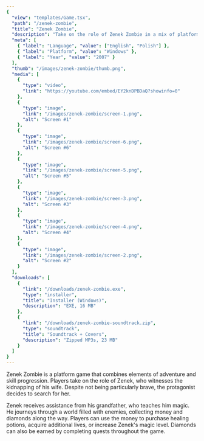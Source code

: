 ```yaml
---
{
  "view": "templates/Game.tsx",
  "path": "/zenek-zombie",
  "title": "Zenek Zombie",
  "description": "Take on the role of Zenek Zombie in a mix of platforming and RPG adventure as you embark on a quest to rescue your kidnapped wife.",
  "meta": [
    { "label": "Language", "value": ["English", "Polish"] },
    { "label": "Platform", "value": "Windows" },
    { "label": "Year", "value": "2007" }
  ],
  "thumb": "/images/zenek-zombie/thumb.png",
  "media": [
    {
      "type": "video",
      "link": "https://youtube.com/embed/EY2knDPBDaQ?showinfo=0"
    },
    {
      "type": "image",
      "link": "/images/zenek-zombie/screen-1.png",
      "alt": "Screen #1"
    },
    {
      "type": "image",
      "link": "/images/zenek-zombie/screen-6.png",
      "alt": "Screen #6"
    },
    {
      "type": "image",
      "link": "/images/zenek-zombie/screen-5.png",
      "alt": "Screen #5"
    },
    {
      "type": "image",
      "link": "/images/zenek-zombie/screen-3.png",
      "alt": "Screen #3"
    },
    {
      "type": "image",
      "link": "/images/zenek-zombie/screen-4.png",
      "alt": "Screen #4"
    },
    {
      "type": "image",
      "link": "/images/zenek-zombie/screen-2.png",
      "alt": "Screen #2"
    }
  ],
  "downloads": [
    {
      "link": "/downloads/zenek-zombie.exe",
      "type": "installer",
      "title": "Installer (Windows)",
      "description": "EXE, 16 MB"
    },
    {
      "link": "/downloads/zenek-zombie-soundtrack.zip",
      "type": "soundtrack",
      "title": "Soundtrack + Covers",
      "description": "Zipped MP3s, 23 MB"
    }
  ]
}
---
```


Zenek Zombie is a platform game that combines elements of adventure and skill progression. Players take on the role of Zenek, who witnesses the kidnapping of his wife. Despite not being particularly brave, the protagonist decides to search for her.

Zenek receives assistance from his grandfather, who teaches him magic. He journeys through a world filled with enemies, collecting money and diamonds along the way. Players can use the money to purchase healing potions, acquire additional lives, or increase Zenek's magic level. Diamonds can also be earned by completing quests throughout the game.
